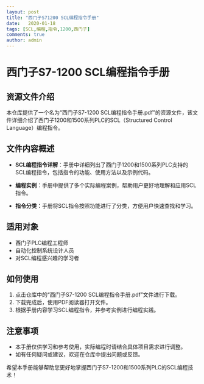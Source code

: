 ```yaml
---
layout: post
title: "西门子S71200 SCL编程指令手册"
date:   2020-01-18
tags: [SCL,编程,指令,1200,西门子]
comments: true
author: admin
---
```

# 西门子S7-1200 SCL编程指令手册

## 资源文件介绍

本仓库提供了一个名为“西门子S7-1200 SCL编程指令手册.pdf”的资源文件，该文件详细介绍了西门子1200和1500系列PLC的SCL（Structured Control Language）编程指令。

## 文件内容概述

- **SCL编程指令详解**：手册中详细列出了西门子1200和1500系列PLC支持的SCL编程指令，包括指令的功能、使用方法以及示例代码。
  
- **编程实例**：手册中提供了多个实际编程案例，帮助用户更好地理解和应用SCL指令。

- **指令分类**：手册将SCL指令按照功能进行了分类，方便用户快速查找和学习。

## 适用对象

- 西门子PLC编程工程师
- 自动化控制系统设计人员
- 对SCL编程感兴趣的学习者

## 如何使用

1. 点击仓库中的“西门子S7-1200 SCL编程指令手册.pdf”文件进行下载。
2. 下载完成后，使用PDF阅读器打开文件。
3. 根据手册内容学习SCL编程指令，并参考实例进行编程实践。

## 注意事项

- 本手册仅供学习和参考使用，实际编程时请结合具体项目需求进行调整。
- 如有任何疑问或建议，欢迎在仓库中提出问题或反馈。

希望本手册能够帮助您更好地掌握西门子S7-1200和1500系列PLC的SCL编程技术！